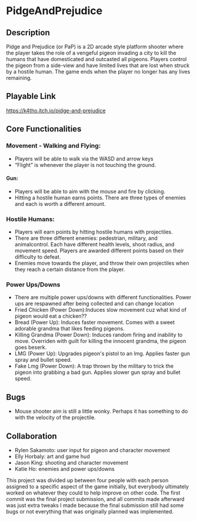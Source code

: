 # PidgeAndPrejudice

## Description
Pidge and Prejudice (or PaP) is a 2D arcade style platform shooter where the player takes the role of a vengeful pigeon invading a city to kill the humans that have domesticated and outcasted all pigeons. Players control the pigeon from a side-view and have limited lives that are lost when struck by a hostile human. The game ends when the player no longer has any lives remaining.

## Playable Link
https://k4tho.itch.io/pidge-and-prejudice

## Core Functionalities
### Movement - Walking and Flying:
- Players will be able to walk via the WASD and arrow keys
- “Flight” is whenever the player is not touching the ground.
#### Gun:
- Players will be able to aim with the mouse and fire by clicking.
- Hitting a hostile human earns points. There are three types of enemies and each is worth a different amount.
### Hostile Humans:
- Players will earn points by hitting hostile humans with projectiles.
- There are three different enemies: pedestrian, military, and animalcontrol. Each have different health levels, shoot radius, and movement speed. Players are awarded different points based on their difficulty to defeat.
- Enemies move towards the player, and throw their own projectiles when they reach a certain distance from the player.
### Power Ups/Downs
- There are multiple power ups/downs with different functionalities. Power ups are respawned after being collected and can change location
- Fried Chicken (Power Down):Induces slow movement cuz what kind of pigeon would eat a chicken??
- Bread (Power Up): Induces faster movement. Comes with a sweet adorable grandma that likes feeding pigeons.
- Killing Grandma (Power Down): Induces random firing and inability to move. Overriden with guilt for killing the innocent grandma, the pigeon goes beserk. 
- LMG (Power Up): Upgrades pigeon's pistol to an lmg. Applies faster gun spray and bullet speed.
- Fake Lmg (Power Down): A trap thrown by the military to trick the pigeon into grabbing a bad gun. Applies slower gun spray and bullet speed.

## Bugs
- Mouse shooter aim is still a little wonky. Perhaps it has something to do with the velocity of the projectile.
## Collaboration
- Rylen Sakamoto: user input for pigeon and character movement
- Elly Horbaly: art and game hud
- Jason King: shooting and character movement
- Katie Ho: enemies and power ups/downs

This project was divided up between four people with each person assigned to a specific aspect of the game initially, but everybody ultimately worked on whatever they could to help improve on other code. The first commit was the final project submission, and all commits made afterward was just extra tweaks I made because the final submission still had some bugs or not everything that was originally planned was implemented.



